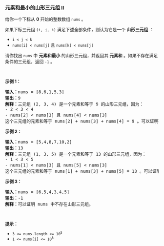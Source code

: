 ### [元素和最小的山形三元组 II](https://leetcode-cn.com/problems/minimum-sum-of-mountain-triplets-ii)

<p>给你一个下标从 <strong>0</strong> 开始的整数数组 <code>nums</code> 。</p>

<p>如果下标三元组 <code>(i, j, k)</code> 满足下述全部条件，则认为它是一个 <strong>山形三元组</strong> ：</p>

<ul>
	<li><code>i &lt; j &lt; k</code></li>
	<li><code>nums[i] &lt; nums[j]</code> 且 <code>nums[k] &lt; nums[j]</code></li>
</ul>

<p>请你找出 <code>nums</code> 中 <strong>元素和最小</strong> 的山形三元组，并返回其 <strong>元素和</strong> 。如果不存在满足条件的三元组，返回 <code>-1</code> 。</p>

<p>&nbsp;</p>

<p><strong class="example">示例 1：</strong></p>

<pre>
<strong>输入：</strong>nums = [8,6,1,5,3]
<strong>输出：</strong>9
<strong>解释：</strong>三元组 (2, 3, 4) 是一个元素和等于 9 的山形三元组，因为： 
- 2 &lt; 3 &lt; 4
- nums[2] &lt; nums[3] 且 nums[4] &lt; nums[3]
这个三元组的元素和等于 nums[2] + nums[3] + nums[4] = 9 。可以证明不存在元素和小于 9 的山形三元组。
</pre>

<p><strong class="example">示例 2：</strong></p>

<pre>
<strong>输入：</strong>nums = [5,4,8,7,10,2]
<strong>输出：</strong>13
<strong>解释：</strong>三元组 (1, 3, 5) 是一个元素和等于 13 的山形三元组，因为： 
- 1 &lt; 3 &lt; 5 
- nums[1] &lt; nums[3] 且 nums[5] &lt; nums[3]
这个三元组的元素和等于 nums[1] + nums[3] + nums[5] = 13 。可以证明不存在元素和小于 13 的山形三元组。
</pre>

<p><strong class="example">示例 3：</strong></p>

<pre>
<strong>输入：</strong>nums = [6,5,4,3,4,5]
<strong>输出：</strong>-1
<strong>解释：</strong>可以证明 nums 中不存在山形三元组。
</pre>

<p>&nbsp;</p>

<p><strong>提示：</strong></p>

<ul>
	<li><code>3 &lt;= nums.length &lt;= 10<sup>5</sup></code></li>
	<li><code>1 &lt;= nums[i] &lt;= 10<sup>8</sup></code></li>
</ul>
